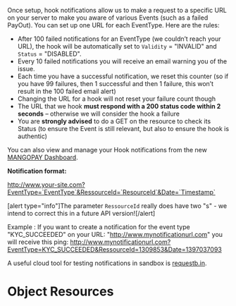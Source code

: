 Once setup, hook notifications allow us to make a request to a specific URL on your server to make you aware of various Events (such as a failed PayOut). You can set up one URL for each EventType. Here are the rules:

* After 100 failed notifications for an EventType (we couldn’t reach your URL), the hook will be automatically set to `Validity` = "INVALID" and `Status` = "DISABLED".
* Every 10 failed notifications you will receive an email warning you of the issue.
* Each time you have a successful notification, we reset this counter (so if you have 99 failures, then 1 successful and then 1 failure, this won’t result in the 100 failed email alert)
* Changing the URL for a hook will not reset your failure count though
* The URL that we hook **must respond with a 200 status code within 2 seconds** – otherwise we will consider the hook a failure
* You are **strongly advised** to do a GET on the resource to check its Status (to ensure the Event is still relevant, but also to ensure the hook is authentic)

You can also view and manage your Hook notifications from the new [MANGOPAY Dashboard](/guide/dashboard).

**Notification format:**

http://www.your-site.com?EventType=`EventType`&RessourceId=`ResourceId`&Date=`Timestamp`

[alert type="info"]The parameter `RessourceId` really does have two "s" - we intend to correct this in a future API version![/alert]


Example :
If you want to create a notification for the event type "KYC_SUCCEEDED" on your URL: "http://www.mynotificationurl.com" you will receive this ping:
http://www.mynotificationurl.com?EventType=KYC_SUCCEEDED&RessourceId=1309853&Date=1397037093

A useful cloud tool for testing notifications in sandbox is [requestb.in](http://requestb.in/).

# Object Resources
